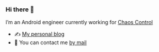 ### Hi there 👋

I’m an Android engineer currently working for [Chaos Control](https://chaos-control.mobi/)

- ✍️ [My personal blog](https://ukhamitov.com/)
- 📩 You can contact me [by mail](mailto:ukhamitov@gmail.com)

<!--
**ukhamitov/ukhamitov** is a ✨ _special_ ✨ repository because its `README.md` (this file) appears on your GitHub profile.

Here are some ideas to get you started:

- 🔭 I’m currently working on ...
- 🌱 I’m currently learning ...
- 👯 I’m looking to collaborate on ...
- 🤔 I’m looking for help with ...
- 💬 Ask me about ...
- 📫 How to reach me: ...
- 😄 Pronouns: ...
- ⚡ Fun fact: ...
-->
